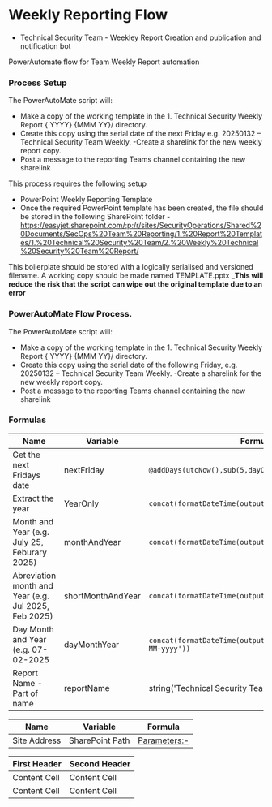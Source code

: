 # Weekly Reporting Flow 

- Technical Security Team - Weekley Report Creation and publication and notification bot

PowerAutomate flow for Team Weekly Report automation


### Process Setup

The PowerAutoMate script will: 
- Make a copy of the working template in the 1. Technical Security Weekly Report { YYYY} {MMM YY}/ directory.
- Create this copy using the serial date of the next Friday e.g. 20250132 – Technical Security Team Weekly.
-Create a sharelink for the new weekly report copy.
- Post a message to the reporting Teams channel containing the new sharelink


This process  requires the following setup
-	PowerPoint Weekly Reporting Template
-	Once the required PowerPoint template has been created, the file should be stored in the following SharePoint folder -  https://easyjet.sharepoint.com/:p:/r/sites/SecurityOperations/Shared%20Documents/SecOps%20Team%20Reporting/1.%20Report%20Templates/1.%20Technical%20Security%20Team/2.%20Weekly%20Technical%20Security%20Team%20Report/ 

This boilerplate should be stored with a logically serialised and versioned filename.
A working copy should be made named TEMPLATE.pptx 
___This will reduce the risk that the script can wipe out the original template due to an error__

### PowerAutoMate Flow Process.
The PowerAutoMate script will: 
- Make a copy of the working template in the 1. Technical Security Weekly Report { YYYY} {MMM YY}/ directory.
- Create this copy using the serial date of the following Friday, e.g. 20250132 – Technical Security Team Weekly.
-Create a sharelink for the new weekly report copy.
- Post a message to the reporting Teams channel containing the new sharelink
	



### Formulas



|__Name__|__Variable__|__Formula__|
|--------|------------|------------|
|Get the next Fridays date  | nextFriday |`@addDays(utcNow(),sub(5,dayOfWeek(utcNow())))`|
|Extract the year | YearOnly | `concat(formatDateTime(outputs('nextFriday'),'yyyy'))`|
|Month and Year (e.g. July 25, Feburary 2025) |monthAndYear | `concat(formatDateTime(outputs('nextFriday'),'Y'))`|
|Abreviation month and Year (e.g. Jul 2025, Feb 2025) | shortMonthAndYear | `concat(formatDateTime(outputs('nextFriday'),'Y'))`|  
|Day Month and Year (e.g. 07-02-2025 | dayMonthYear | `concat(formatDateTime(outputs('fridayInWeek'),'dd-MM-yyyy'))`|
|Report Name - Part of name | reportName |string('Technical Security Team - Weekly Report')|



|__Name__|__Variable__|__Formula__|
|--------|------------|------------|
|Site Address | SharePoint Path | [Parameters:-](https://easyjet.sharepoint.com/sites/SecurityOperations)|














| First Header  | Second Header |
| ------------- | ------------- |
| Content Cell  | Content Cell  |
| Content Cell  | Content Cell  |



